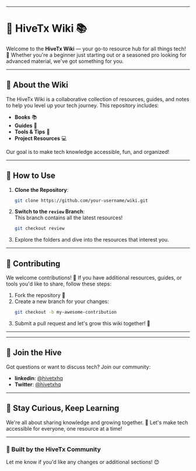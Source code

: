  
---

# 🐝 HiveTx Wiki 📚  

Welcome to the **HiveTx Wiki** — your go-to resource hub for all things tech! 🚀 Whether you're a beginner just starting out or a seasoned pro looking for advanced material, we've got something for you.  

---

## 📖 About the Wiki  
The HiveTx Wiki is a collaborative collection of resources, guides, and notes to help you level up your tech journey. This repository includes:  
- **Books** 📚  
- **Guides** 📝  
- **Tools & Tips** 🔧  
- **Project Resources** 💻  

Our goal is to make tech knowledge accessible, fun, and organized!  

---

## 🌟 How to Use  
1. **Clone the Repository**:  
   ```bash  
   git clone https://github.com/your-username/wiki.git  
   ```  
2. **Switch to the `review` Branch**:  
   This branch contains all the latest resources!  
   ```bash  
   git checkout review  
   ```  
3. Explore the folders and dive into the resources that interest you.  

---

## 🚀 Contributing  
We welcome contributions! 🐝 If you have additional resources, guides, or tools you'd like to share, follow these steps:  
1. Fork the repository 🍴  
2. Create a new branch for your changes:  
   ```bash  
   git checkout -b my-awesome-contribution  
   ```  
3. Submit a pull request and let's grow this wiki together! 🤝  

---

---

## 💬 Join the Hive  
Got questions or want to discuss tech? Join our community:  
- **linkedin**: [@hivetxhq](https://linkedin.com/company/hivetxhq)  
- **Twitter**: [@hivetxhq](https://twitter.com/hivetxhq)  

---

## 🐝 Stay Curious, Keep Learning  
We're all about sharing knowledge and growing together. 🌱 Let's make tech accessible for everyone, one resource at a time!  

---  

### 🖤 Built by the HiveTx Community  

Let me know if you'd like any changes or additional sections! 😊
